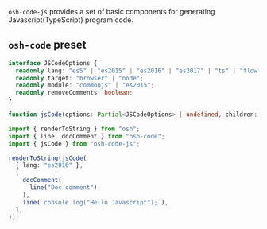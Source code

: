 `osh-code-js` provides a set of basic components for generating Javascript(TypeScript) program code.

## `osh-code` preset

```ts
interface JSCodeOptions {
  readonly lang: "es5" | "es2015" | "es2016" | "es2017" | "ts" | "flow";
  readonly target: "browser" | "node";
  readonly module: "commonjs" | "es2015";
  readonly removeComments: boolean;
}

function jsCode(options: Partial<JSCodeOptions> | undefined, children: TChildren): ComponentNode<JSCodeProps>;
```

```ts
import { renderToString } from "osh";
import { line, docComment } from "osh-code";
import { jsCode } from "osh-code-js";

renderToString(jsCode(
  { lang: "es2016" },
  [
    docComment(
      line("Doc comment"),
    ),
    line(`console.log("Hello Javascript");`),
  ],
));
```
